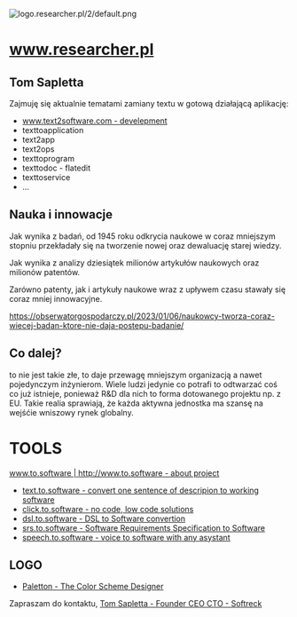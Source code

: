 ![logo.researcher.pl/2/default.png](http://logo.researcher.pl/2/default.png)

# www.researcher.pl


## Tom Sapletta

Zajmuję się aktualnie tematami zamiany textu w gotową działającą aplikację:

+ [www.text2software.com - develepment](https://www.text2software.com/)
+ texttoapplication
+ text2app
+ text2ops
+ texttoprogram
+ texttodoc -  flatedit
+ texttoservice
+ ...

## Nauka i innowacje

Jak wynika z badań, od 1945 roku odkrycia naukowe w coraz mniejszym stopniu przekładały się na tworzenie nowej oraz dewaluację starej wiedzy.

Jak wynika z analizy dziesiątek milionów artykułów naukowych oraz milionów patentów.

Zarówno patenty, jak i artykuły naukowe wraz z upływem czasu stawały się coraz mniej innowacyjne.

https://obserwatorgospodarczy.pl/2023/01/06/naukowcy-tworza-coraz-wiecej-badan-ktore-nie-daja-postepu-badanie/


## Co dalej?

to nie jest takie złe, to daje przewagę mniejszym organizacją a nawet pojedynczym inżynierom.
Wiele ludzi jedynie co potrafi to odtwarzać coś co już istnieje, ponieważ R&D dla nich to forma dotowanego projektu np. z EU. 
Takie realia sprawiają, że każda aktywna jednostka ma szansę na wejśćie wniszowy rynek globalny.

# TOOLS

[www.to.software | http://www.to.software - about project](https://www.to.software/)

-   [text.to.software - convert one sentence of descripion to working software](https://text.to.software/)
-   [click.to.software - no code, low code solutions](https://click.to.software/)
-   [dsl.to.software - DSL to Software convertion](https://dsl.to.software/)
-   [srs.to.software - Software Requirements Specification to Software](https://srs.to.software/)
-   [speech.to.software - voice to software with any asystant](https://speech.to.software/)

## LOGO

+ [Paletton - The Color Scheme Designer](https://paletton.com/#uid=10J0u0kllll9W0afNaKqTvWxe+y)


Zapraszam do kontaktu,
[Tom Sapletta - Founder CEO CTO - Softreck](https://www.linkedin.com/in/tom-sapletta-com/)
